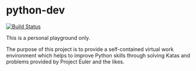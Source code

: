 # python-dev
[![Build Status](https://travis-ci.org/h5b/python-dev.svg)](https://travis-ci.org/h5b/python-dev)

This is a personal playground only.

The purpose of this project is to provide a self-contained virtual work environment
which helps to improve Python skills through solving Katas and problems provided by
Project Euler and the likes.
